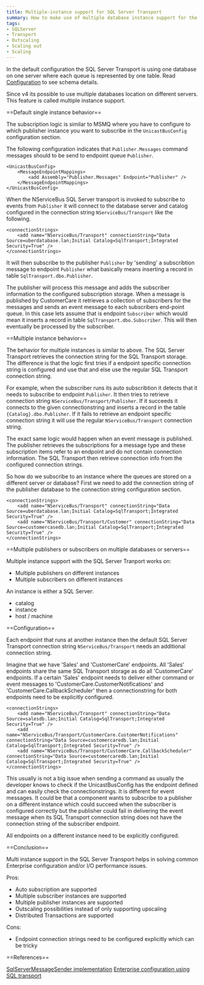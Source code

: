 ```yaml
---
title: Multiple-instance support for SQL Server Transport
summary: How to make use of multiple database instance support for the SQL Server Transport
tags:
- SQLServer
- Transport
- Outscaling
- Scaling out
- Scaling
---
```


In the default configuration the SQL Server Transport is using one database on one server where each queue is represented by one table. Read [Configuration](Configuration.md) to see schema details.

Since v4 its possible to use multiple databases location on different servers. This feature is called multiple instance support.


==Default single instance behavior==

The subscription logic is similar to MSMQ where you have to configure to which publisher instance you want to subscribe in the `UnicastBusConfig` configuration section.

The following configuration indicates that `Publisher.Messages` command messages should to be send to endpoint queue `Publisher`.

	<UnicastBusConfig>
		<MessageEndpointMappings>
			<add Assembly="Publisher.Messages" Endpoint="Publisher" />
		</MessageEndpointMappings>
	</UnicastBusConfig>

When the NServiceBus SQL Server transport is invoked to subscribe to events from `Publisher` it will connect to the database server and catalog configured in the connection string `NServiceBus/Transport` like the following.

	<connectionStrings>
		<add name="NServiceBus/Transport" connectionString="Data Source=uberdatabase.lan;Initial Catalog=SqlTransport;Integrated Security=True" />
	</connectionStrings>

It will then subscribe to the publisher `Publisher` by 'sending' a subscribtion message to endpoint `Publisher` what basically means inserting a record in table `SqlTransport.dbo.Publisher`.

The publisher will process this message and adds the subscriber information to the configured subscription storage. When a message is published by CustomerCare it retrieves a collection of subscribers for the messages and sends an event message to each subscribers end-point queue. In this case lets assume that is endpoint `Subscriber` which would mean it inserts a record in table `SqlTransport.dbo.Subscriber`. This will then eventually be processed by the subscriber.


==Multiple instance behavior==

The behavior for multiple instances is similar to above. The SQL Server Transport retrieves the connection string for the SQL Transport storage. The difference is that the logic first tries if a endpoint specific connection string is configured and use that and else use the regular SQL Transport connection string.

For example, when the subscriber runs its auto subscribtion it detects that it needs to subscribe to endpoint `Publisher`. It then tries to retrieve connection string `NServiceBus/Transport/Publisher`. If it succeeds it connects to the given connectionstring and inserts a record in the table `{Catalog}.dbo.Publisher`. If it fails to retrieve an endpoint specific connection string it will use the regular `NServiceBus/Transport` connection string.

The exact same logic would happen when an event message is published. The publisher retrieves the subscriptions for a message type and these subscription items refer to an endpoint and do not contain connection information. The SQL Transport then retrieve connection info from the configured connection strings.


So how do we subscribe to an instance where the queues are stored on a different server or database? First we need to add the connection string of the publisher database to the connection string configuration section.

	<connectionStrings>
		<add name="NServiceBus/Transport" connectionString="Data Source=uberdatabase.lan;Initial Catalog=SqlTransport;Integrated Security=True" />
		<add name="NServiceBus/Transport/Customer" connectionString="Data Source=customercasedb.lan;Initial Catalog=SqlTransport;Integrated Security=True" />
	</connectionStrings>



==Multiple publishers or subscribers on multiple databases or servers==

Multiple instance support with the SQL Server Tranport works on:

- Multiple publishers on different instances
- Multiple subscribers on different instances

An instance is either a SQL Server:
 - catalog
 - instance
 - host / machine



==Configuration==

Each endpoint that runs at another instance then the default SQL Server Transport connection string `NServiceBus/Transport` needs an additional connection string.

Imagine that we have 'Sales' and 'CustomerCare' endpoints. All 'Sales' endpoints share the same SQL Transport storage as do all 'CustomerCare' endpoints. If a certain 'Sales' endpoint needs to deliver either command or event messages to 'CustomerCare.CustomerNotifications' and 'CustomerCare.CallbackScheduler' then a connectionstring for both endpoints need to be explicitly configured.

	<connectionStrings>
		<add name="NServiceBus/Transport" connectionString="Data Source=salesdb.lan;Initial Catalog=SqlTransport;Integrated Security=True" />
		<add name="NServiceBus/Transport/CustomerCare.CustomerNotifications" connectionString="Data Source=customercaredb.lan;Initial Catalog=SqlTransport;Integrated Security=True" />
		<add name="NServiceBus/Transport/CustomerCare.CallbackScheduler" connectionString="Data Source=customercaredb.lan;Initial Catalog=SqlTransport;Integrated Security=True" />
	</connectionStrings>


This usually is not a big issue when sending a command as usually the developer knows to check if the UnicastBusConfig has the endpoint defined and can easily check the connectionstrings. It is different for event messages. It could be that a component wants to subscribe to a publisher on a different instance which could succeed when the subscriber is configured correctly but the publisher could fail in delivering the event message when its SQL Transport connection string does not have the connection string of the subscriber endpoint.

All endpoints on a different instance need to be explicitly configured.


==Conclusion==

Multi instance support in the SQL Server Transport helps in solving common Enterprise configuration and/or I/O performance issues.


Pros:

 - Auto subscription are supported
 - Multiple subscriber instances are supported
 - Multiple publisher instances are supported
 - Outscaling possibilities instead of only supporting upscaling
 - Distributed Transactions are supported

Cons:

 - Endpoint connection strings need to be configured explicitly which can be tricky


==References==

[SqlServerMessageSender implementation](https://github.com/Particular/NServiceBus.SqlServer/blob/master/src/NServiceBus.SqlServer/SqlServerMessageSender.cs)
[Enterprise configuration using SQL transport](https://github.com/Particular/NServiceBus.SqlServer/issues/22)